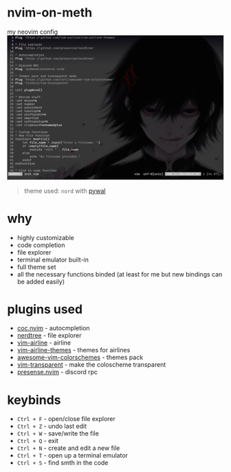 # nvim-on-meth
my neovim config
![ss](ghoulss.png)<br>
>theme used: `nord` with [pywal](https://github.com/dylanaraps/pywal)

# why
- highly customizable
- code completion
- file explorer
- terminal emulator built-in
- full theme set
- all the necessary functions binded (at least for me but new bindings can be added easily)

# plugins used
- [coc.nvim](https://github.com/neoclide/coc.nvim) - autocmpletion
- [nerdtree](https://github.com/preservim/nerdtree) - file explorer
- [vim-airline](https://github.com/vim-airline/vim-airline) - airline
- [vim-airline-themes](https://github.com/vim-airline/vim-airline-themes) - themes for airlines
- [awesome-vim-colorschemes](https://github.com/rafi/awesome-vim-colorschemes) - themes pack
- [vim-transparent](https://github.com/tribela/vim-transparent) - make the coloscheme transparent
- [presense.nvim](https://github.com/andweeb/presence.nvim) - discord rpc

# keybinds
- `Ctrl + F` - open/close file explorer
- `Ctrl + Z` - undo last edit
- `Ctrl + W` - save/write the file
- `Ctrl + Q` - exit
- `Ctrl + N` - create and edit a new file
- `Ctrl + T` - open up a terminal emulator
- `Ctrl + S` - find smth in the code
